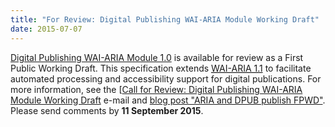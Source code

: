 ```yaml
---
title: "For Review: Digital Publishing WAI-ARIA Module Working Draft"
date: 2015-07-07
---
```

<p><a href="http://www.w3.org/TR/dpub-aria-1.0/">Digital Publishing WAI-ARIA Module 1.0</a> is available for review as a First Public Working Draft. This specification extends <a href="http://www.w3.org/WAI/intro/aria"><abbr title="Accessible Rich Internet Applications">WAI-ARIA 1.1</abbr></a> to facilitate automated processing and accessibility support for digital publications. For more information, see the [<a href="https://lists.w3.org/Archives/Public/w3c-wai-ig/2015JulSep/0004.html">Call for Review: Digital Publishing WAI-ARIA Module Working Draft</a> e-mail and <a href="http://www.w3.org/blog/2015/07/aria-and-dpub-publish-fpwd/">blog post "ARIA and DPUB publish FPWD"</a>. Please send comments by <strong>11 September 2015</strong>.</p>